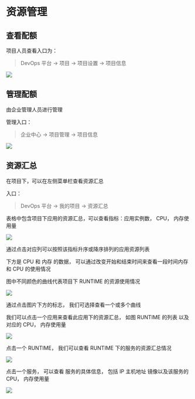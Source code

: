 # 资源管理

## 查看配额

项目人员查看入口为：
> DevOps 平台 -> 项目 -> 项目设置 -> 项目信息

![](http://terminus-paas.oss-cn-hangzhou.aliyuncs.com/paas-doc/2020/11/16/580ba380-0b77-445f-b15e-379c3f0bc778.png)

## 管理配额

由企业管理人员进行管理

管理入口：

> 企业中心 -> 项目管理 -> 项目信息

![](http://terminus-paas.oss-cn-hangzhou.aliyuncs.com/paas-doc/2020/11/16/aed1ed7d-d74c-46b5-bcf5-4b343e65333e.png)

## 资源汇总

在项目下，可以在左侧菜单栏查看资源汇总

入口：

> DevOps 平台 -> 我的项目 -> 资源汇总

表格中包含项目下应用的资源汇总，可以查看指标：应用实例数， CPU， 内存使用量

![](http://terminus-paas.oss-cn-hangzhou.aliyuncs.com/paas-doc/2021/07/31/ff24d2b8-2a8f-4e08-97bc-59fa5857a682.png)

通过点击对应列可以按照该指标升序或降序排列的应用资源列表

下方是 CPU 和 内存 的数据， 可以通过改变开始和结束时间来查看一段时间内存和 CPU 的使用情况

图中不同颜色的曲线代表项目下 RUNTIME 的资源使用情况 

![](http://terminus-paas.oss-cn-hangzhou.aliyuncs.com/paas-doc/2021/07/31/d1628118-bec3-43b8-be69-7a7b85fcf76d.png)

通过点击图片下方的标志， 我们可选择查看一个或多个曲线

我们可以点击一个应用来查看此应用下的资源汇总， 如图 RUNTIME 的列表 以及对应的 CPU， 内存使用量

![](http://terminus-paas.oss-cn-hangzhou.aliyuncs.com/paas-doc/2021/07/31/34f938b2-1a88-45ab-baa1-24bb586ccff0.png)

点击一个 RUNTIME， 我们可以查看 RUNTIME 下的服务的资源汇总情况

![](http://terminus-paas.oss-cn-hangzhou.aliyuncs.com/paas-doc/2021/07/31/740515a4-e768-4f52-9700-80d2698d6179.png)

点击一个服务， 可以查看 服务的具体信息， 包括 IP 主机地址 镜像以及该服务的 CPU， 内存使用量

![](http://terminus-paas.oss-cn-hangzhou.aliyuncs.com/paas-doc/2021/07/31/a3846198-f63c-491a-a519-5ae00243ff08.png)
